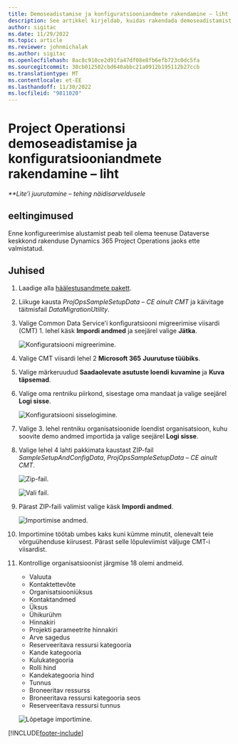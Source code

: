 ```yaml
---
title: Demoseadistamise ja konfiguratsiooniandmete rakendamine – liht
description: See artikkel kirjeldab, kuidas rakendada demoseadistamist ja konfiguratsiooni andmeid rakenduses Project Operations.
author: sigitac
ms.date: 11/29/2022
ms.topic: article
ms.reviewer: johnmichalak
ms.author: sigitac
ms.openlocfilehash: 8ac8c910ce2d91fa47df08e8fb6efb723c0dc5fa
ms.sourcegitcommit: 38cb012502cbd640abbc21a0912b195112b27ccb
ms.translationtype: MT
ms.contentlocale: et-EE
ms.lasthandoff: 11/30/2022
ms.locfileid: "9811020"
---
```

# <a name="apply-demo-setup-and-configuration-data-for-project-operations---lite"></a>Project Operationsi demoseadistamise ja konfiguratsiooniandmete rakendamine – liht 

_**Lite’i juurutamine – tehing näidisarveldusele_



## <a name="prerequisites"></a>eeltingimused

Enne konfigureerimise alustamist peab teil olema teenuse Dataverse keskkond rakenduse Dynamics 365 Project Operations jaoks ette valmistatud.


## <a name="instructions"></a>Juhised

1. Laadige alla [häälestusandmete pakett](https://download.microsoft.com/download/3/4/1/341bf279-a64f-4baa-af31-ce624859b518/ProjOpsSampleSetupData-%20CE%20only.zip). 
1. Liikuge kausta *ProjOpsSampleSetupData – CE ainult CMT* ja käivitage täitmisfail *DataMigrationUtility*.
1. Valige Common Data Service'i konfiguratsiooni migreerimise viisardi (CMT) 1. lehel käsk **Impordi andmed** ja seejärel valige **Jätka**.

    ![Konfiguratsiooni migreerimine.](./media/1ConfigurationMigration.png)

1. Valige CMT viisardi lehel 2 **Microsoft 365** **Juurutuse tüübiks**.
1. Valige märkeruudud **Saadaolevate asutuste loendi kuvamine** ja **Kuva täpsemad**.
1. Valige oma rentniku piirkond, sisestage oma mandaat ja valige seejärel **Logi sisse**.

   ![Konfiguratsiooni sisselogimine.](./media/2ConfigurationSignin.png)

1. Valige 3. lehel rentniku organisatsioonide loendist organisatsioon, kuhu soovite demo andmed importida ja valige seejärel **Logi sisse**.
1. Valige lehel 4 lahti pakkimata kaustast ZIP-fail *SampleSetupAndConfigData*, *ProjOpsSampleSetupData – CE ainult CMT*.

   ![Zip-fail.](./media/3ZipFile.png)

   ![Vali fail.](./media/4SelectAFile.png)

1. Pärast ZIP-faili valimist valige käsk **Impordi andmed**.

   ![Importimise andmed.](./media/5ImportData.png)

1. Importimine töötab umbes kaks kuni kümme minutit, olenevalt teie võrguühenduse kiirusest. Pärast selle lõpuleviimist väljuge CMT-i viisardist. 
1. Kontrollige organisatsioonist järgmise 18 olemi andmeid.

    -   Valuuta
    -   Kontaktettevõte
    -   Organisatsiooniüksus
    -   Kontaktandmed
    -   Üksus
    -   Ühikurühm
    -   Hinnakiri
    -   Projekti parameetrite hinnakiri 
    -   Arve sagedus
    -   Reserveeritava ressursi kategooria
    -   Kande kategooria
    -   Kulukategooria
    -   Rolli hind
    -   Kandekategooria hind
    -   Tunnus
    -   Broneeritav ressurss
    -   Broneeritava ressursi kategooria seos
    -   Reserveeritava ressursi tunnus

    ![Lõpetage importimine.](./media/6CompleteImport.png)


[!INCLUDE[footer-include](../includes/footer-banner.md)]
